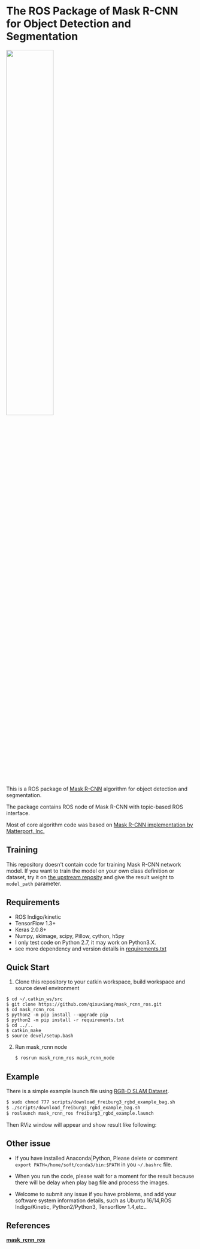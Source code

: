# The ROS Package of Mask R-CNN for Object Detection and Segmentation

<img src="https://github.com/yehengchen/mask_rcnn_ros/blob/master/scripts/mask_rcnn.gif" width="50%" height="50%">

This is a ROS package of [Mask R-CNN](https://arxiv.org/abs/1703.06870) algorithm for object detection and segmentation.

The package contains ROS node of Mask R-CNN with topic-based ROS interface.

Most of core algorithm code was based on [Mask R-CNN implementation by Matterport, Inc. ](https://github.com/matterport/Mask_RCNN)

## Training

This repository doesn't contain code for training Mask R-CNN network model.
If you want to train the model on your own class definition or dataset, try it on [the upstream reposity](https://github.com/matterport/Mask_RCNN) and give the result weight to `model_path` parameter.

## Requirements
* ROS Indigo/kinetic
* TensorFlow 1.3+
* Keras 2.0.8+
* Numpy, skimage, scipy, Pillow, cython, h5py
* I only test code on Python 2.7, it may work on Python3.X.
* see more dependency and version details in [requirements.txt](https://github.com/qixuxiang/mask_rcnn_ros/blob/master/requirements.txt)

## Quick Start

1. Clone this repository to your catkin workspace, build workspace and source devel environment 
```
$ cd ~/.catkin_ws/src
$ git clone https://github.com/qixuxiang/mask_rcnn_ros.git
$ cd mask_rcnn_ros
$ python2 -m pip install --upgrade pip
$ python2 -m pip install -r requirements.txt
$ cd ../..
$ catkin_make
$ source devel/setup.bash

```
2. Run mask_rcnn node
      ~~~bash
      $ rosrun mask_rcnn_ros mask_rcnn_node
      ~~~
## Example

There is a simple example launch file using [RGB-D SLAM Dataset](https://vision.in.tum.de/data/datasets/rgbd-dataset/download).

~~~bash
$ sudo chmod 777 scripts/download_freiburg3_rgbd_example_bag.sh
$ ./scripts/download_freiburg3_rgbd_example_bag.sh
$ roslaunch mask_rcnn_ros freiburg3_rgbd_example.launch
~~~

Then RViz window will appear and show result like following:


## Other issue

* If you have installed Anaconda|Python, Please delete or comment `export PATH=/home/soft/conda3/bin:$PATH` in you `~/.bashrc` file.

* When you run the code, please wait for a moment for the result because there will be delay when play bag file and process the images.

* Welcome to submit any issue if you have problems, and add your software system information details, such as Ubuntu 16/14,ROS Indigo/Kinetic, Python2/Python3, Tensorflow 1.4,etc..

## References

__[ mask_rcnn_ros ](https://github.com/qixuxiang/mask_rcnn_ros)__
